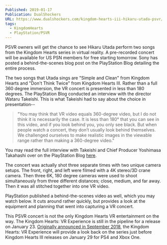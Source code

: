 ```yaml
---
Published: 2019-01-17
Publication: DualShockers
URL: https://www.dualshockers.com/kingdom-hearts-iii-hikaru-utada-psvr/
tags:
  - KingdomHearts
  - PlayStation/PSVR
---
```

PSVR owners will get the chance to see Hikaru Utada perform two songs from the Kingdom Hearts series in virtual reality. A pre-recorded concert will be available for US PSN members for free starting tomorrow. Sony has posted a behind-the-scenes blog post on the PlayStation Blog detailing the entire process.

The two songs that Utada sings are "Simple and Clean" from Kingdom Hearts and "Don't Think Twice" from Kingdom Hearts III. Rather than a full 360 degree immersion, the VR concert is presented in less than 180 degrees. The PlayStation Blog conducted an interview with the director Wataru Takeishi. This is what Takeishi had to say about the choice in presentation--

> "You may think that VR video equals 360-degree video, but I do not think it is necessarily the case. It is less than 180° that you can see in this video, and if you look behind you, you only see black. But when people watch a concert, they don’t usually look behind themselves. We challenged ourselves to make realistic images in the viewable range rather than making a 360-degree video."

You may read the full interview with Takeishi and Chief Producer Yoshimasa Takahashi over on the PlayStation Blog [here](https://blog.us.playstation.com/2019/01/17/hikaru-utada-performs-hikari-and-chikai-in-playstation-vr-available-tomorrow/).

The concert was actually shot three separate times with two unique camera setups. The front, right, and left were filmed with a 4K stereo/3D crane camera. Then three 6K, 180 degree cameras were used to shoot simultaneously from three different distances; close, medium, and far away. Then it was all stitched together into one VR video.

PlayStation published a behind-the-scenes video as well, which you may watch below. It cuts around rather quickly, but provides a look at the equipment and planning that went into capturing a VR concert.

This PSVR concert is not the only Kingdom Hearts VR entertainment on the way. The Kingdom Hearts: VR Experience is still in the pipeline for a release on January 23. [Originally announced in September 2018](https://www.dualshockers.com/kingdom-hearts-iii-3-vr-big-hero-6/), the Kingdom Hearts: VR Experience will provide a look back on the series just before Kingdom Hearts III releases on January 29 for PS4 and Xbox One.